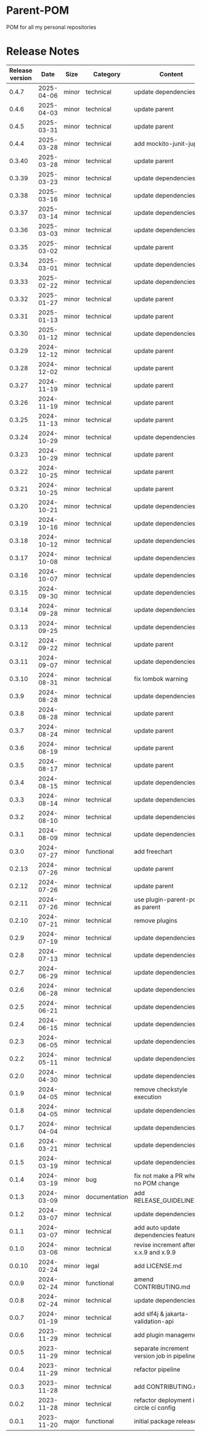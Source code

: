 # Parent-POM

POM for all my personal repositories

# Release Notes
|Release version  |Date  |Size  | Category |Content |
|--|--|--|--|--|
|0.4.7  |2025-04-06  |minor|technical|update dependencies |
|0.4.6  |2025-04-03  |minor|technical|update parent |
|0.4.5  |2025-03-31  |minor|technical|update parent |
|0.4.4  |2025-03-28  |minor|technical|add mockito-junit-jupiter |
|0.3.40  |2025-03-28  |minor|technical|update parent |
|0.3.39  |2025-03-23  |minor|technical|update dependencies |
|0.3.38  |2025-03-16  |minor|technical|update dependencies |
|0.3.37  |2025-03-14  |minor|technical|update dependencies |
|0.3.36  |2025-03-03  |minor|technical|update dependencies |
|0.3.35  |2025-03-02  |minor|technical|update parent |
|0.3.34  |2025-03-01  |minor|technical|update dependencies |
|0.3.33  |2025-02-22  |minor|technical|update dependencies |
|0.3.32  |2025-01-27  |minor|technical|update parent |
|0.3.31  |2025-01-13  |minor|technical|update parent |
|0.3.30  |2025-01-12  |minor|technical|update dependencies |
|0.3.29  |2024-12-12  |minor|technical|update parent |
|0.3.28  |2024-12-02  |minor|technical|update parent |
|0.3.27  |2024-11-19  |minor|technical|update parent |
|0.3.26  |2024-11-19  |minor|technical|update parent |
|0.3.25  |2024-11-13  |minor|technical|update parent |
|0.3.24  |2024-10-29  |minor|technical|update dependencies |
|0.3.23  |2024-10-29  |minor|technical|update parent |
|0.3.22  |2024-10-25  |minor|technical|update parent |
|0.3.21  |2024-10-25  |minor|technical|update parent |
|0.3.20  |2024-10-21  |minor|technical|update dependencies |
|0.3.19  |2024-10-16  |minor|technical|update dependencies |
|0.3.18  |2024-10-12  |minor|technical|update dependencies |
|0.3.17  |2024-10-08  |minor|technical|update dependencies |
|0.3.16  |2024-10-07  |minor|technical|update dependencies |
|0.3.15  |2024-09-30  |minor|technical|update dependencies |
|0.3.14  |2024-09-28  |minor|technical|update dependencies |
|0.3.13  |2024-09-25  |minor|technical|update dependencies |
|0.3.12  |2024-09-22  |minor|technical|update parent |
|0.3.11  |2024-09-07  |minor|technical|update dependencies |
|0.3.10  |2024-08-31  |minor|technical|fix lombok warning |
|0.3.9  |2024-08-28  |minor|technical|update dependencies |
|0.3.8  |2024-08-28  |minor|technical|update parent |
|0.3.7  |2024-08-24  |minor|technical|update parent |
|0.3.6  |2024-08-19  |minor|technical|update parent |
|0.3.5  |2024-08-17  |minor|technical|update parent |
|0.3.4  |2024-08-15  |minor|technical|update dependencies |
|0.3.3  |2024-08-14  |minor|technical|update dependencies |
|0.3.2  |2024-08-10  |minor|technical|update dependencies |
|0.3.1 |2024-08-09  |minor|technical|update dependencies |
|0.3.0  |2024-07-27  |minor|functional|add freechart |
|0.2.13  |2024-07-26 |minor|technical|update parent |
|0.2.12 |2024-07-26  |minor|technical|update parent |
|0.2.11 |2024-07-26  |minor|technical|use plugin-parent-pom as parent |
|0.2.10 |2024-07-21  |minor|technical|remove plugins |
|0.2.9  |2024-07-19  |minor|technical|update dependencies |
|0.2.8  |2024-07-13  |minor|technical|update dependencies |
|0.2.7  |2024-06-29  |minor|technical|update dependencies |
|0.2.6  |2024-06-28  |minor|technical|update dependencies |
|0.2.5  |2024-06-21  |minor|technical|update dependencies |
|0.2.4  |2024-06-15  |minor|technical|update dependencies |
|0.2.3  |2024-06-05  |minor|technical|update dependencies |
|0.2.2  |2024-05-11  |minor|technical|update dependencies |
|0.2.0  |2024-04-30  |minor|technical|update dependencies |
|0.1.9  |2024-04-05  |minor|technical|remove checkstyle execution |
|0.1.8  |2024-04-05  |minor|technical|update dependencies |
|0.1.7  |2024-04-04  |minor|technical|update dependencies |
|0.1.6  |2024-03-21  |minor|technical|update dependencies |
|0.1.5  |2024-03-19  |minor|technical|update dependencies |
|0.1.4  |2024-03-19  |minor|bug|fix not make a PR when no POM change |
|0.1.3  |2024-03-09  |minor|documentation|add RELEASE_GUIDELINES.md |
|0.1.2  |2024-03-07  |minor|technical|update dependencies |
|0.1.1  |2024-03-07  |minor|technical|add auto update dependencies feature |
|0.1.0  |2024-03-06  |minor|technical|revise increment after x.x.9 and x.9.9 |
|0.0.10 |2024-02-24  |minor|legal|add LICENSE.md | 
|0.0.9  |2024-02-24  |minor|functional|amend CONTRIBUTING.md |
|0.0.8  |2024-02-24  |minor|technical|update dependencies |
|0.0.7  |2024-01-19  |minor|technical|add slf4j & jakarta-validation-api |
|0.0.6  |2023-11-29  |minor|technical|add plugin management |
|0.0.5  |2023-11-29  |minor|technical|separate increment version job in pipeline |
|0.0.4  |2023-11-29  |minor|technical|refactor pipeline |
|0.0.3  |2023-11-28  |minor|technical|add CONTRIBUTING.md |
|0.0.2  |2023-11-28  |minor|technical|refactor deployment in circle ci config |
|0.0.1  |2023-11-20  |major|functional |initial package release |
